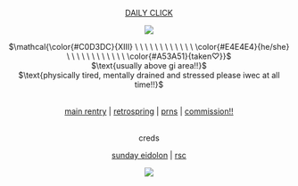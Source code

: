<div align="center">
  
[DAILY CLICK](https://arab.org/click-to-help/) </div>
</p>


<p align="center">
 <img src="https://media.discordapp.net/attachments/1188404571798781983/1235936336075030569/ezgif-6-27a42f5dce.gif?ex=66362ee9&is=6634dd69&hm=5c9c51ccd4e3bd4467dc126e994045aba3a0ee7a6de5a42bef868a75b7498155&=&width=498&height=498" />
</p>

<p align="center">
$\mathcal{\color{#C0D3DC}{XIII} \ \ \ \ \ \ \ \ \ \ \ \ \color{#E4E4E4}{he/she} \ \ \ \ \ \ \ \ \ \ \ \ \color{#A53A51}{taken♡}}$ <br>
$\text{usually above gi area!!}$ <br>
$\text{physically tired, mentally drained and stressed please iwec at all time!!}$
</p>

<div align="center"> 

 <br> [main rentry](https://rentry.co/the-bloodhound) | [retrospring](https://retrospring.net/@DTH13) | [prns](https://en.pronouns.page/@russian.roulette) | [commission!!](https://xii13.carrd.co/) </div>
</p>

<div align="center"> 
<br> creds
  
  [sunday eidolon](https://x.com/chioryaboutique/status/1779522986053099577) | [rsc](https://rentry.co/ulzzang) </div>
</p>


<p align="center">
 <img src="https://files.catbox.moe/rp3w5k.png" />
</p>
